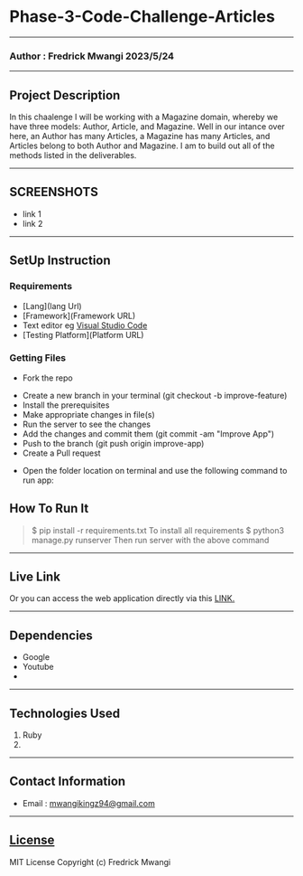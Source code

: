# Phase-3-Code-Challenge-Articles
*****
### Author : Fredrick Mwangi 2023/5/24
****
## Project Description
In this chaalenge I will be working with a Magazine domain, whereby we have three models: Author, Article, and Magazine. Well in our intance over here, an Author has many Articles, a Magazine has many Articles, and Articles belong to both Author and Magazine. I am to build out all of the methods listed in the deliverables.
******

## SCREENSHOTS
- link 1
- link 2


********
## SetUp Instruction
### Requirements
* [Lang](lang Url)
* [Framework](Framework URL)
* Text editor eg [Visual Studio Code](https://code.visualstudio.com/download)
* [Testing Platform](Platform URL)


### Getting Files
* Fork the repo
- Create a new branch in your terminal (git checkout -b improve-feature)
- Install the prerequisites
- Make appropriate changes in file(s)
- Run the server to see the changes
- Add the changes and commit them (git commit -am "Improve App")
- Push to the branch (git push origin improve-app)
- Create a Pull request
* Open the folder location on terminal and use the following command to run app:

## How To Run It
>  $ pip install -r requirements.txt
To install all requirements
> $ python3 manage.py runserver
Then run server with the above command
*****
## Live Link
Or you can access the web application directly via this [LINK.](link.com/)
*****
## Dependencies
- Google
- Youtube
-
*****
## Technologies Used
1. Ruby
2.
*****
## Contact Information
* Email : mwangikingz94@gmail.com
*****
## [License](LICENSE)
MIT License
Copyright (c) Fredrick Mwangi